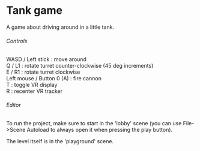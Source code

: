 Tank game
======

A game about driving around in a little tank.

###### Controls

WASD / Left stick 			: move around  
Q / L1 						: rotate turret counter-clockwise (45 deg increments)  
E / R1 						: rotate turret clockwise  
Left mouse / Button 0 (A) 	: fire cannon  
T 							: toggle VR display  
R 							: recenter VR tracker  

###### Editor

To run the project, make sure to start in the 'lobby' scene (you can use File->Scene Autoload to always open it when pressing the play button).

The level itself is in the 'playground' scene.